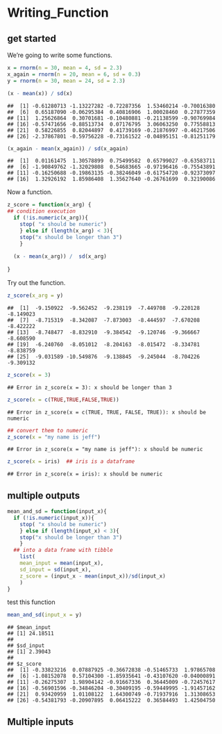 Writing\_Function
================

## get started

We’re going to write some functions.

``` r
x = rnorm(n = 30, mean = 4, sd = 2.3)
x_again = rnorm(n = 20, mean = 6, sd = 0.3)
y = rnorm(n = 30, mean = 24, sd = 2.3)

(x - mean(x)) / sd(x)
```

    ##  [1] -0.61280713 -1.13227282 -0.72287356  1.53460214 -0.70016380
    ##  [6]  0.65187090 -0.06295384  0.40816906  1.00028460  0.27877359
    ## [11]  1.25626864  0.30701681 -0.10480881 -0.21138599 -0.90769984
    ## [16] -0.57471656 -0.88513734  0.07176795  3.06063250  0.77558813
    ## [21]  0.58226855  0.82044897  0.41739169 -0.21876997 -0.46217506
    ## [26] -2.37867801 -0.59756228 -0.73161522 -0.04895151 -0.81251179

``` r
(x_again - mean(x_again)) / sd(x_again)
```

    ##  [1]  0.01161475  1.30578899  0.75499582  0.65799027 -0.63583711
    ##  [6] -1.90849762 -1.32029808  0.54683665 -0.97196416 -0.75543891
    ## [11] -0.16250688 -0.19863135 -0.38246049 -0.61754720 -0.92373097
    ## [16]  1.32926192  1.85986408  1.35627640 -0.26761699  0.32190086

Now a function.

``` r
z_score = function(x_arg) {
## condition execution
  if (!is.numeric(x_arg)){
    stop( "x should be numeric")
    } else if (length(x_arg) < 3){
    stop("x should be longer than 3")
    }
  
  (x - mean(x_arg)) /  sd(x_arg)
  
}
```

Try out the
    function.

``` r
z_score(x_arg = y)
```

    ##  [1]  -9.150922  -9.562452  -9.238119  -7.449708  -9.220128  -8.149023
    ##  [7]  -8.715319  -8.342087  -7.873003  -8.444597  -7.670208  -8.422222
    ## [13]  -8.748477  -8.832910  -9.384542  -9.120746  -9.366667  -8.608590
    ## [19]  -6.240760  -8.051012  -8.204163  -8.015472  -8.334781  -8.838759
    ## [25]  -9.031589 -10.549876  -9.138845  -9.245044  -8.704226  -9.309132

``` r
z_score(x = 3)
```

    ## Error in z_score(x = 3): x should be longer than 3

``` r
z_score(x = c(TRUE,TRUE,FALSE,TRUE))
```

    ## Error in z_score(x = c(TRUE, TRUE, FALSE, TRUE)): x should be numeric

``` r
## convert them to numeric
z_score(x = "my name is jeff")
```

    ## Error in z_score(x = "my name is jeff"): x should be numeric

``` r
z_score(x = iris)  ## iris is a dataframe 
```

    ## Error in z_score(x = iris): x should be numeric

## multiple outputs

``` r
mean_and_sd = function(input_x){
  if (!is.numeric(input_x)){
    stop( "x should be numeric")
    } else if (length(input_x) < 3){
    stop("x should be longer than 3")
    }
  ## into a data frame with tibble
    list(
    mean_input = mean(input_x),
    sd_input = sd(input_x),
    z_score = (input_x - mean(input_x))/sd(input_x)
    ) 
}
```

test this function

``` r
mean_and_sd(input_x = y)
```

    ## $mean_input
    ## [1] 24.18511
    ## 
    ## $sd_input
    ## [1] 2.39043
    ## 
    ## $z_score
    ##  [1] -0.33823216  0.07887925 -0.36672838 -0.51465733  1.97865708
    ##  [6] -1.08152078  0.57104300 -1.85935641 -0.43107620 -0.04000891
    ## [11] -0.26275307  1.98904142 -0.91667336  0.36445009 -0.72457617
    ## [16] -0.56901596 -0.34846204 -0.30409195 -0.59449995 -1.91457162
    ## [21]  0.93420959  1.01108122  1.64300749 -0.71937916  1.31308653
    ## [26] -0.54381793 -0.20907895  0.06415222  0.36584493  1.42504750

## Multiple inputs

